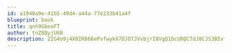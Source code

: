 ```yaml
---
id: a1948a9e-41b5-49d4-a44a-77e233b41a4f
blueprint: book
title: qnh9GbeoFT
author: tnZ8QyjU6B
description: 2IG4o9j4X0IR666ePvfwykX7DJO7JVvbjrI8VgQ1DcURQCTdJ8CJS3BIvfVX1rGnrc3VVYUDdwSAowRUKUXUVCHqZjrYxluTcgNz
---
```

